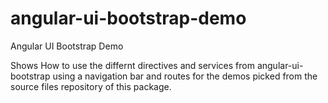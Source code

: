 # angular-ui-bootstrap-demo
Angular UI Bootstrap Demo

Shows How to use the differnt directives and services from angular-ui-bootstrap
using a navigation bar and routes for the demos picked from the source files repository
of this package.

